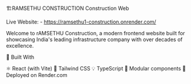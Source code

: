 🏗️RAMSETHU CONSTRUCTION Construction Web

Live Website: - https://ramsethu1-construction.onrender.com/

Welcome to rAMSETHU  Construction, a modern frontend website built for showcasing India's leading infrastructure company with over  decades of excellence.

🔨 Built With

⚛️ React (with Vite) 🎨 Tailwind CSS 💡 TypeScript 🧩 Modular components 🚀 Deployed on Render.com
